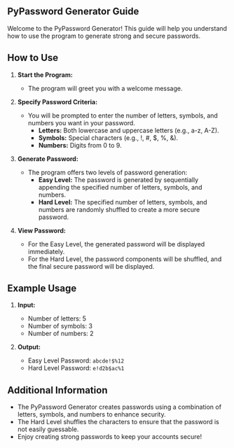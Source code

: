 ## **PyPassword Generator Guide**

Welcome to the PyPassword Generator! This guide will help you understand how to use the program to generate strong and secure passwords.

## How to Use

1. **Start the Program:**
   - The program will greet you with a welcome message.

2. **Specify Password Criteria:**
   - You will be prompted to enter the number of letters, symbols, and numbers you want in your password.
     - **Letters:** Both lowercase and uppercase letters (e.g., a-z, A-Z).
     - **Symbols:** Special characters (e.g., !, #, $, %, &).
     - **Numbers:** Digits from 0 to 9.

3. **Generate Password:**
   - The program offers two levels of password generation:
     - **Easy Level:** The password is generated by sequentially appending the specified number of letters, symbols, and numbers.
     - **Hard Level:** The specified number of letters, symbols, and numbers are randomly shuffled to create a more secure password.

4. **View Password:**
   - For the Easy Level, the generated password will be displayed immediately.
   - For the Hard Level, the password components will be shuffled, and the final secure password will be displayed.

## Example Usage

1. **Input:**
   - Number of letters: 5
   - Number of symbols: 3
   - Number of numbers: 2

2. **Output:**
   - Easy Level Password: `abcde!$%12`
   - Hard Level Password: `e!d2b$ac%1`

## Additional Information

- The PyPassword Generator creates passwords using a combination of letters, symbols, and numbers to enhance security.
- The Hard Level shuffles the characters to ensure that the password is not easily guessable.
- Enjoy creating strong passwords to keep your accounts secure!

